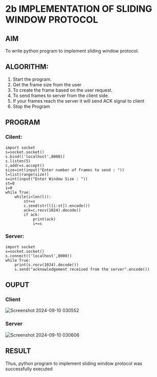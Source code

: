 # 2b IMPLEMENTATION OF SLIDING WINDOW PROTOCOL
## AIM
To write python program to implement sliding window protocol.
## ALGORITHM:
1. Start the program.
2. Get the frame size from the user
3. To create the frame based on the user request.
4. To send frames to server from the client side.
5. If your frames reach the server it will send ACK signal to client
6. Stop the Program
## PROGRAM
### Cilent:
```
import socket
s=socket.socket()
s.bind(('localhost',8000))
s.listen(5)
c,addr=s.accept()
size=int(input("Enter number of frames to send : "))
l=list(range(size))
s=int(input("Enter Window Size : "))
st=0
i=0
while True:
    while(i<len(l)):
        st+=s
        c.send(str(l[i:st]).encode())
        ack=c.recv(1024).decode()
        if ack:
            print(ack)
            i+=s
```
### Server:
```
import socket
s=socket.socket()
s.connect(('localhost',8000))
while True:
    print(s.recv(1024).decode())
    s.send("acknowledgement received from the server".encode())
```
## OUPUT
### Client
![Screenshot 2024-09-10 030552](https://github.com/user-attachments/assets/9cd641ce-87d6-4c14-838e-1b1594b5b4ed)
### Server
![Screenshot 2024-09-10 030606](https://github.com/user-attachments/assets/a17dfe31-3133-4b97-b5ca-9a405a42ce19)
## RESULT
Thus, python program to implement sliding window protocol was successfully executed
